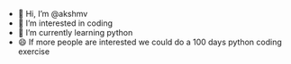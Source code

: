 - 👋 Hi, I’m @akshmv
- 👀 I’m interested in coding
- 🌱 I’m currently learning python
- 😄 If more people are interested we could do a 100 days python coding exercise
